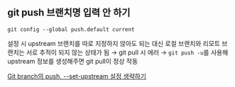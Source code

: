 ## git push 브랜치명 입력 안 하기

`git config --global push.default current`

설정 시 upstream 브랜치를 따로 지정하지 않아도 되는 대신 로컬 브랜치와 리모트 브랜치는 서로 추적이 되지 않는 상태가 됨 → git pull 시 에러 → `git push -u`를 사용해 upstream 정보를 생성해주면 git pull이 정상 작동

[Git branch의 push, --set-upstream 설정 생략하기](https://codeac.tistory.com/120)
